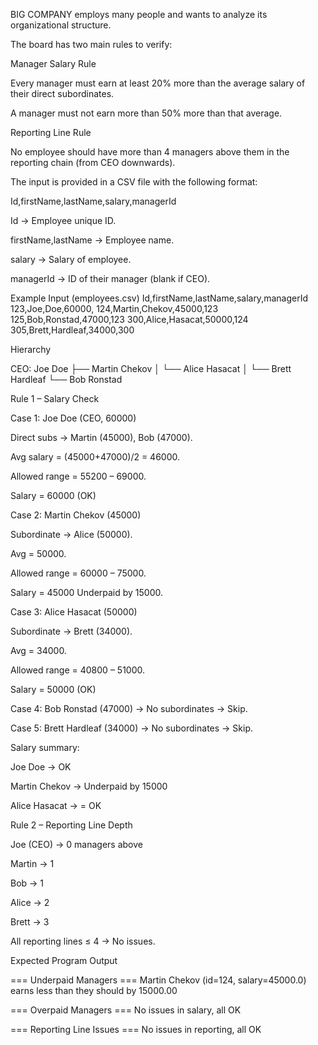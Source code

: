 BIG COMPANY employs many people and wants to analyze its organizational structure.

The board has two main rules to verify:

Manager Salary Rule

Every manager must earn at least 20% more than the average salary of their direct subordinates.

A manager must not earn more than 50% more than that average.

Reporting Line Rule

No employee should have more than 4 managers above them in the reporting chain (from CEO downwards).

The input is provided in a CSV file with the following format:

Id,firstName,lastName,salary,managerId

Id → Employee unique ID.

firstName,lastName → Employee name.

salary → Salary of employee.

managerId → ID of their manager (blank if CEO).

Example Input (employees.csv)
Id,firstName,lastName,salary,managerId
123,Joe,Doe,60000,
124,Martin,Chekov,45000,123
125,Bob,Ronstad,47000,123
300,Alice,Hasacat,50000,124
305,Brett,Hardleaf,34000,300

Hierarchy

CEO: Joe Doe 
├── Martin Chekov 
│     └── Alice Hasacat 
│           └── Brett Hardleaf 
└── Bob Ronstad 


Rule 1 – Salary Check

Case 1: Joe Doe (CEO, 60000)

Direct subs → Martin (45000), Bob (47000).

Avg salary = (45000+47000)/2 = 46000.

Allowed range = 55200 – 69000.

Salary = 60000 (OK)

Case 2: Martin Chekov (45000)

Subordinate → Alice (50000).

Avg = 50000.

Allowed range = 60000 – 75000.

Salary = 45000  Underpaid by 15000.

Case 3: Alice Hasacat (50000)

Subordinate → Brett (34000).

Avg = 34000.

Allowed range = 40800 – 51000.

Salary = 50000  (OK)

Case 4: Bob Ronstad (47000) → No subordinates → Skip.

Case 5: Brett Hardleaf (34000) → No subordinates → Skip.

Salary summary:

Joe Doe →  OK

Martin Chekov →  Underpaid by 15000

Alice Hasacat → = OK

 Rule 2 – Reporting Line Depth

Joe (CEO) → 0 managers above 

Martin → 1 

Bob → 1 

Alice → 2 

Brett → 3 

 All reporting lines ≤ 4 →  No issues.

Expected Program Output

=== Underpaid Managers ===
Martin Chekov (id=124, salary=45000.0) earns less than they should by 15000.00

=== Overpaid Managers ===
No issues in salary, all OK

=== Reporting Line Issues ===
No issues in reporting, all OK


